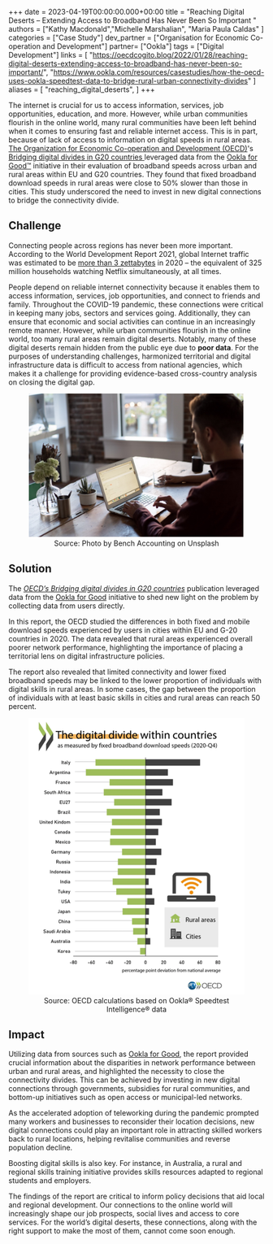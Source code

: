 +++
date = 2023-04-19T00:00:00.000+00:00
title = "Reaching Digital Deserts – Extending Access to Broadband Has Never Been So Important "
authors = ["Kathy Macdonald","Michelle Marshalian", "Maria Paula Caldas" ]
categories = ["Case Study"]
dev_partner = ["Organisation for Economic Co-operation and Development"]
partner= ["Ookla"]
tags = ["Digital Development"]
links = [
    "https://oecdcogito.blog/2022/01/28/reaching-digital-deserts-extending-access-to-broadband-has-never-been-so-important/", "https://www.ookla.com/resources/casestudies/how-the-oecd-uses-ookla-speedtest-data-to-bridge-rural-urban-connectivity-divides"
]
aliases = [
    "reaching_digital_deserts",
]
+++

The internet is crucial for us to access information, services, job opportunities, education, and more. However, while urban communities flourish in the online world, many rural communities have been left behind when it comes to ensuring fast and reliable internet access. This is in part, because of lack of access to information on digital speeds in rural areas. [The Organization for Economic Co-operation and Development (OECD)](https://www.oecd.org/)'s [Bridging digital divides in G20 countries ](https://www.oecd.org/publications/bridging-digital-divides-in-g20-countries-35c1d850-en.htm)leveraged data from the [Ookla for Good™](https://www.ookla.com/ookla-for-good) initiative in their evaluation of broadband speeds across urban and rural areas within EU and G20 countries. They found that fixed broadband download speeds in rural areas were close to 50% slower than those in cities. This study underscored the need to invest in new digital connections to bridge the connectivity divide.

## Challenge

Connecting people across regions has never been more important. According to the World Development Report 2021, global Internet traffic was estimated to be [more than 3 zettabytes](https://wdr2021.worldbank.org/stories/crossing-borders/) in 2020 – the equivalent of 325 million households watching Netflix simultaneously, at all times.

People depend on reliable internet connectivity because it enables them to access information, services, job opportunities, and connect to friends and family. Throughout the COVID-19 pandemic, these connections were critical in keeping many jobs, sectors and services going. Additionally, they can ensure that economic and social activities can continue in an increasingly remote manner. However, while urban communities flourish in the online world, too many rural areas remain digital deserts. Notably, many of these digital deserts remain hidden from the public eye due to **poor data**. For the purposes of understanding challenges, harmonized territorial and digital infrastructure data is difficult to access from national agencies, which makes it a challenge for providing evidence-based cross-country analysis on closing the digital gap.

<figure align="center">
    <img src="reaching_digital_deserts_1.jpg" width="560"/>
    <figcaption>
        <center>Source: Photo by Bench Accounting on Unsplash </center>
    </figcaption>
</figure>

## Solution
The *[OECD’s Bridging digital divides in G20 countries](https://www.oecd.org/publications/bridging-digital-divides-in-g20-countries-35c1d850-en.htm)* publication leveraged data from the [Ookla for Good](https://www.ookla.com/ookla-for-good) initiative to shed new light on the problem by collecting data from users directly.

In this report, the OECD studied the differences in both fixed and mobile download speeds experienced by users in cities within EU and G-20 countries in 2020. The data revealed that rural areas experienced overall poorer network performance, highlighting the importance of placing a territorial lens on digital infrastructure policies.

The report also revealed that limited connectivity and lower fixed broadband speeds may be linked to the lower proportion of individuals with digital skills in rural areas. In some cases, the gap between the proportion of individuals with at least basic skills in cities and rural areas can reach 50 percent.

<figure align="center">
    <img src="reaching_digital_deserts_2.png" width="560"/>
    <figcaption>
        <center>Source: OECD calculations based on Ookla® Speedtest Intelligence® data </center>
    </figcaption>
</figure>

## Impact

Utilizing data from sources such as [Ookla for Good](https://www.ookla.com/ookla-for-good), the report provided crucial information about the disparities in network performance between urban and rural areas, and highlighted the necessity to close the connectivity divides. This can be achieved by investing in new digital connections through governments, subsidies for rural communities, and bottom-up initiatives such as open access or municipal-led networks.

As the accelerated adoption of teleworking during the pandemic prompted many workers and businesses to reconsider their location decisions, new digital connections could play an important role in attracting skilled workers back to rural locations, helping revitalise communities and reverse population decline.

Boosting digital skills is also key. For instance, in Australia, a rural and regional skills training initiative provides skills resources adapted to regional students and employers.

The findings of the report are critical to inform policy decisions that aid local and regional development. Our connections to the online world will increasingly shape our job prospects, social lives and access to core services. For the world’s digital deserts, these connections, along with the right support to make the most of them, cannot come soon enough.